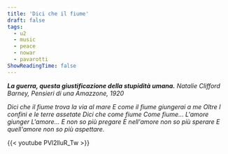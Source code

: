 ```yaml
---
title: 'Dici che il fiume'
draft: false
tags:
  - u2
  - music
  - peace
  - nowar
  - pavarotti
ShowReadingTime: false
---
```


**_La guerra, questa giustificazione della stupidità umana._**
_Natalie Clifford Barney, Pensieri di una Amazzone, 1920_

_Dici che il fiume trova la via al mare
E come il fiume giungerai a me
Oltre I confini e le terre assetate
Dici che come fiume
Come fiume...
L'amore giunger
L'amore...
E non so più pregare
E nell'amore non so più sperare
E quell'amore non so più aspettare._


{{< youtube PVl2lluR_Tw >}}
